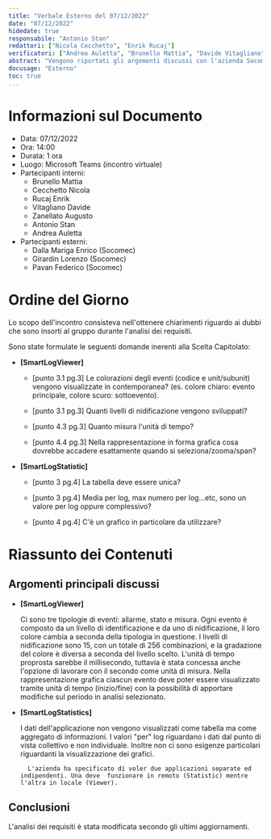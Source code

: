 ```yaml
---
title: "Verbale Esterno del 07/12/2022"
date: "07/12/2022"
hidedate: true
responsabile: "Antonio Stan"
redattori: ["Nicola Cecchetto", "Enrik Rucaj"]
verificatori: ["Andrea Auletta", "Brunello Mattia", "Davide Vitagliano", "Zanellato Augusto"]
abstract: "Vengono riportati gli argomenti discussi con l'azienda Socomec durante l'incontro del 07/12/2022"
docusage: "Esterno"
toc: true
...
```


# Informazioni sul Documento

* Data: 07/12/2022
* Ora: 14:00
* Durata: 1 ora
* Luogo: Microsoft Teams (incontro virtuale)
* Partecipanti interni:
  * Brunello Mattia
  * Cecchetto Nicola
  * Rucaj Enrik
  * Vitagliano Davide
  * Zanellato Augusto
  * Antonio Stan
  * Andrea Auletta
* Partecipanti esterni:
  * Dalla Mariga Enrico (Socomec)
  * Girardin Lorenzo (Socomec)
  * Pavan Federico (Socomec)

# Ordine del Giorno

Lo scopo dell'incontro consisteva nell'ottenere chiarimenti riguardo ai dubbi che sono insorti al gruppo durante l'analisi dei requisiti.

Sono state formulate le seguenti domande inerenti alla Scelta Capitolato:

* **[SmartLogViewer]**
  
  * [punto 3.1 pg.3] Le colorazioni degli eventi (codice e unit/subunit) vengono visualizzate in contemporanea? (es. colore chiaro: evento principale, colore scuro: sottoevento).
  
  * [punto 3.1 pg.3] Quanti livelli di nidificazione vengono sviluppati?

  * [punto 4.3 pg.3] Quanto misura l'unità di tempo?
  
  * [punto 4.4 pg.3] Nella rappresentazione in forma grafica cosa dovrebbe accadere esattamente quando si seleziona/zooma/span?

* **[SmartLogStatistic]**

  * [punto 3 pg.4] La tabella deve essere unica?
  
  * [punto 3 pg.4] Media per log, max numero per log...etc, sono un valore per log oppure complessivo?
  
  * [punto 4 pg.4] C'è un grafico in particolare da utilizzare?

# Riassunto dei Contenuti

## Argomenti principali discussi

* **[SmartLogViewer]**
  
     Ci sono tre tipologie di eventi: allarme, stato e misura.
     Ogni evento è composto da un livello di identificazione e da uno di nidificazione,  il loro colore cambia a seconda della tipologia in questione.
     I livelli di nidificazione sono 15, con un totale di  256 combinazioni, e la gradazione del colore è diversa a seconda del livello scelto.
     L'unità di tempo proprosta sarebbe il millisecondo, tuttavia è stata concessa anche l'opzione di lavorare con il secondo come unità di misura.
     Nella rappresentazione grafica ciascun evento deve poter essere visualizzato tramite unità di tempo (inizio/fine) con la possibilità
     di apportare modifiche sul periodo in analisi selezionato.

* **[SmartLogStatistics]**
  
   I dati dell'applicazione non vengono visualizzati come tabella ma come aggregato di informazioni.
   I valori "per" log riguardano i dati dal punto di vista collettivo e non individuale.
   Inoltre non ci sono esigenze particolari riguardanti la visualizzazione dei grafici.

        L'azienda ha specificato di voler due applicazioni separate ed indipendenti. Una deve  funzionare in remoto (Statistic) mentre l'altra in locale (Viewer).

## Conclusioni

L'analisi dei requisiti è stata modificata secondo gli ultimi aggiornamenti.
